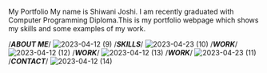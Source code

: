 My Portfolio
My name is Shiwani Joshi. I am recently graduated with Computer Programming Diploma.This is my portfolio webpage which shows my skills and some examples of my work.


/***ABOUT ME***/
![2023-04-12 (9)](https://user-images.githubusercontent.com/77797781/231604450-596b7f16-d017-4da0-a0e7-a19965aeddd1.png)
/***SKILLS***/
![2023-04-23 (10)](https://user-images.githubusercontent.com/77797781/233860004-5a3ef379-6443-4e26-ae0c-cffee23a82da.png)
/***WORK***/
![2023-04-12 (12)](https://user-images.githubusercontent.com/77797781/231604463-3cafedc6-9754-4f32-b002-3cba5820434d.png)
/***WORK***/
![2023-04-12 (13)](https://user-images.githubusercontent.com/77797781/231604468-6f016a50-9307-4329-8a57-2a586128f096.png)
/***WORK***/
![2023-04-23 (11)](https://user-images.githubusercontent.com/77797781/233860001-578fcb1d-43b5-4a8e-b0d1-58a97927f7b4.png)
/***CONTACT***/
![2023-04-12 (14)](https://user-images.githubusercontent.com/77797781/231604473-f41e5ea9-0a40-47fa-9d76-f931a01cbb57.png)


